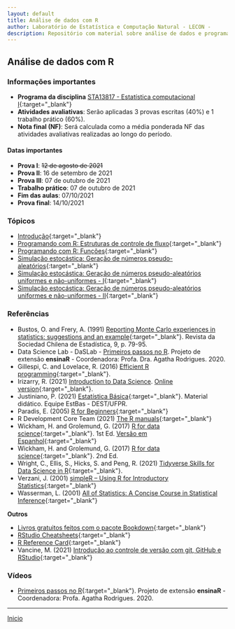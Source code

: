 ```yaml
---
layout: default
title: Análise de dados com R
author: Laboratório de Estatística e Computação Natural - LECON -
description: Repositório com material sobre análise de dados e programação científica com R.
---
```



## Análise de dados com R

### Informações importantes
* **Programa da disciplina** [STA13817 - Estatística computacional I](https://bit.ly/3lS8pr0){:target="_blank"}
* **Atividades avaliativas**: Serão aplicadas 3 provas escritas (40%) e 1 trabalho prático (60%).
* **Nota final (NF)**: Será calculada como a média ponderada NF das atividades avaliativas realizadas ao longo do período.

#### Datas importantes
   - **Prova I**: <s>12 de agosto de 2021</s>
   - **Prova II**: 16 de setembro de 2021
   - **Prova III**: 07 de outubro de 2021
   - **Trabalho prático**: 07 de outubro de 2021
   - **Fim das aulas**: 07/10/2021
   - **Prova final**: 14/10/2021

### Tópicos
* [Introdução](https://bit.ly/3ypiXk1){:target="_blank"}
* [Programando com R: Estruturas de controle de fluxo](https://bit.ly/3sXBfHK){:target="_blank"}
* [Programando com R: Funções](https://bit.ly/3mLJUfB){:target="_blank"}
* [Simulação estocástica: Geração de números pseudo-aleatórios](https://bit.ly/3kA4lcF){:target="_blank"}
* [Simulação estocástica: Geração de números pseudo-aleatórios uniformes e não-uniformes - I](https://bit.ly/3kGmMw8){:target="_blank"}
* [Simulação estocástica: Geração de números pseudo-aleatórios uniformes e não-uniformes - II](https://bit.ly/38q4utn){:target="_blank"}


### Referências
- Bustos, O. and Frery, A. (1991) [Reporting Monte Carlo experiences in statistics: suggestions and an example](https://bit.ly/2VB905a){:target="_blank"}. Revista da Sociedad Chilena de Estadística, 9, p. 79-95.
- Data Science Lab - DaSLab - [Primeiros passos no R](https://bit.ly/3AmiwYW). Projeto de extensão **ensinaR** - Coordenadora: Profa. Dra. Agatha Rodrigues. 2020.
- Gillespi, C. and Lovelace, R. (2016) [Efficient R programming](https://bookdown.org/csgillespie/efficientR/){:target="_blank"}.
- Irizarry, R. (2021) [Introduction to Data Science](https://bit.ly/2SRBJBK). [Online version](https://bit.ly/3zEySwF){:target="_blank"}.
- Justiniano, P. (2021) [Estatística Básica](http://www.leg.ufpr.br/~paulojus/estbas/){:target="_blank"}. Material didático. Equipe EstBas - DEST/UFPR.
- Paradis, E. (2005) [R for Beginners](https://cran.r-project.org/doc/contrib/Paradis-rdebuts_en.pdf){:target="_blank"}
- R Development Core Team (2021) [The R manuals](https://cran.r-project.org/manuals.html){:target="_blank"}
- Wickham, H. and Grolemund, G. (2017) [R for data science](https://r4ds.had.co.nz/){:target="_blank"}. 1st Ed. [Versão em Espanhol](https://es.r4ds.hadley.nz/){:target="_blank"}
- Wickham, H. and Grolemund, G. (2017) [R for data science](https://r4ds.hadley.nz/){:target="_blank"}. 2nd Ed.
- Wright, C., Ellis, S., Hicks, S. and Peng, R. (2021) [Tidyverse Skills for Data Science in R](https://bit.ly/3qhUDht){:target="_blank"}.
- Verzani, J. (2001) [simpleR – Using R for Introductory Statistics](https://cran.r-project.org/doc/contrib/Verzani-SimpleR.pdf){:target="_blank"}
- Wasserman, L. (2001) [All of Statistics: A Concise Course in Statistical Inference](http://www.stat.cmu.edu/~larry/all-of-statistics/index.html){:target="_blank"}
  
**Outros**
- [Livros gratuitos feitos com o pacote Bookdown](https://bookdown.org/){:target="_blank"}
- [RStudio Cheatsheets](https://www.rstudio.com/resources/cheatsheets/){:target="_blank"}
- [R Reference Card](https://cran.r-project.org/doc/contrib/Short-refcard.pdf){:target="_blank"}
- Vancine, M. (2021) [Introdução ao controle de versão com git, GitHub e RStudio](https://mauriciovancine.github.io/pt/short-course/short-course-git-github-rstudio/){:target="_blank"}


### Vídeos

* [Primeiros passos no R](https://www.youtube.com/watch?v=AqQ2nyzyOIc){:target="_blank"}. Projeto de extensão **ensinaR** - Coordenadora: Profa. Agatha Rodrigues. 2020.


 ***
  [Inicio](https://bit.ly/3jviHfA)
  
<script src="http://code.jquery.com/jquery-1.4.2.min.js"></script> <script> var x = document.getElementsByClassName("site-footer-credits"); setTimeout(() => { x[0].remove(); }, 10); </script>
